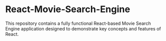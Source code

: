 # React-Movie-Search-Engine
This repository contains a fully functional React-based Movie Search Engine application designed to demonstrate key concepts and features of React. 
